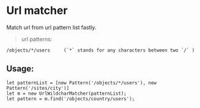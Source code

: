 # Url matcher

Match url from url pattern list fastly.

> url patterns:

	/objects/*/users	 (`*` stands for any characters between two `/` )

## Usage:

	let patternList = [new Pattern('/objects/*/users'), new Pattern('/sites/city')]
	let m = new UrlWildcharMatcher(patternList);
	let pattern = m.find('/objects/country/users');



